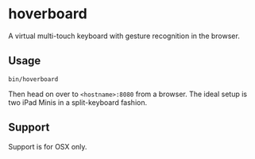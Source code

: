 # hoverboard

A virtual multi-touch keyboard with gesture recognition in the browser.

## Usage

```
bin/hoverboard
```

Then head on over to `<hostname>:8080` from a browser. The ideal setup is two iPad Minis in a split-keyboard fashion.

## Support

Support is for OSX only.

